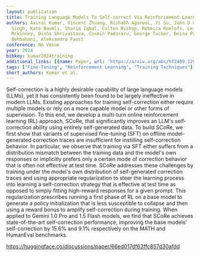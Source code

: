 ```yaml
---
layout: publication
title: Training Language Models To Self-correct Via Reinforcement Learning
authors: Aviral Kumar, Vincent Zhuang, Rishabh Agarwal, Yi Su, John D Co-reyes, Avi
  Singh, Kate Baumli, Shariq Iqbal, Colton Bishop, Rebecca Roelofs, Lei M Zhang, Kay
  Mckinney, Disha Shrivastava, Cosmin Paduraru, George Tucker, Doina Precup, Feryal
  Behbahani, Aleksandra Faust
conference: No Venue
year: 2024
bibkey: kumar2024training
additional_links: [{name: Paper, url: 'https://arxiv.org/abs/hf2409.12917'}]
tags: ["Fine-Tuning", "Reinforcement Learning", "Training Techniques"]
short_authors: Kumar et al.
---
```

Self-correction is a highly desirable capability of large language models (LLMs), yet it has consistently been found to be largely ineffective in modern LLMs. Existing approaches for training self-correction either require multiple models or rely on a more capable model or other forms of supervision. To this end, we develop a multi-turn online reinforcement learning (RL) approach, SCoRe, that significantly improves an LLM's self-correction ability using entirely self-generated data. To build SCoRe, we first show that variants of supervised fine-tuning (SFT) on offline model-generated correction traces are insufficient for instilling self-correction behavior. In particular, we observe that training via SFT either suffers from a distribution mismatch between the training data and the model's own responses or implicitly prefers only a certain mode of correction behavior that is often not effective at test time. SCoRe addresses these challenges by training under the model's own distribution of self-generated correction traces and using appropriate regularization to steer the learning process into learning a self-correction strategy that is effective at test time as opposed to simply fitting high-reward responses for a given prompt. This regularization prescribes running a first phase of RL on a base model to generate a policy initialization that is less susceptible to collapse and then using a reward bonus to amplify self-correction during training. When applied to Gemini 1.0 Pro and 1.5 Flash models, we find that SCoRe achieves state-of-the-art self-correction performance, improving the base models' self-correction by 15.6% and 9.1% respectively on the MATH and HumanEval benchmarks.

https://huggingface.co/discussions/paper/66ed017df63ffc857d30afdd